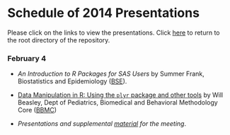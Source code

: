 Schedule of 2014 Presentations
============

Please click on the links to view the presentations. Click [here](./../) to return to the root directory of the repository.

### February 4
 * *An Introduction to R Packages for SAS Users* by Summer Frank, Biostatistics and Epidemiology ([BSE](http://coph.ouhsc.edu/departments/bse/)).
 
 * [Data Manipulation in R: Using the `plyr` package and other tools](./02_February/BeasleyScugPlyr2013-02.html) by Will Beasley, Dept of Pediatrics, Biomedical and Behavioral Methodology Core ([BBMC](http://ouhsc.edu/BBMC/))
 
 * *Presentations and supplemental [material](./02_February/) for the meeting*.

